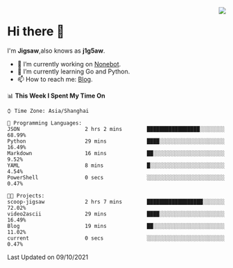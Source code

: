 <a href="#">
  <img align="right" src="https://github-readme-stats.vercel.app/api?username=j1g5awi&count_private=true&show_icons=true&title_color=80070B&text_color=B3B3B3&bg_color=212121&icon_color=80070B" />
</a>

# Hi there 👋

I'm **Jigsaw**,also knows as **j1g5aw**.

- 🔭 I’m currently working on [Nonebot](https://github.com/nonebot).
- 🌱 I’m currently learning Go and Python.
- 📫 How to reach me: [Blog](https://blog.maddestroyer.xyz/).

<!--START_SECTION:waka-->
📊 **This Week I Spent My Time On** 

```text
⌚︎ Time Zone: Asia/Shanghai

💬 Programming Languages: 
JSON                     2 hrs 2 mins        █████████████████░░░░░░░░   68.99% 
Python                   29 mins             ████░░░░░░░░░░░░░░░░░░░░░   16.49% 
Markdown                 16 mins             ██░░░░░░░░░░░░░░░░░░░░░░░   9.52% 
YAML                     8 mins              █░░░░░░░░░░░░░░░░░░░░░░░░   4.54% 
PowerShell               0 secs              ░░░░░░░░░░░░░░░░░░░░░░░░░   0.47%

🐱‍💻 Projects: 
scoop-jigsaw             2 hrs 7 mins        ██████████████████░░░░░░░   72.02% 
video2ascii              29 mins             ████░░░░░░░░░░░░░░░░░░░░░   16.49% 
Blog                     19 mins             ██░░░░░░░░░░░░░░░░░░░░░░░   11.02% 
current                  0 secs              ░░░░░░░░░░░░░░░░░░░░░░░░░   0.47%

```


 Last Updated on 09/10/2021
<!--END_SECTION:waka-->
